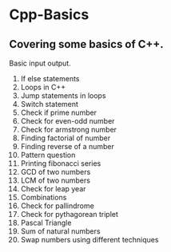 # Cpp-Basics
Covering some basics of C++.
-----------------------------
Basic input output. 
1. If else statements 
2. Loops in C++
3. Jump statements in loops
4. Switch statement
5. Check if prime number
6. Check for even-odd number
7. Check for armstrong number 
8. Finding factorial of number
9. Finding reverse of a number
10. Pattern question
11. Printing fibonacci series
12. GCD of two numbers
13. LCM of two numbers
14. Check for leap year
15. Combinations
16. Check for pallindrome
17. Check for pythagorean triplet
18. Pascal Triangle
20. Sum of natural numbers
20. Swap numbers using different techniques
